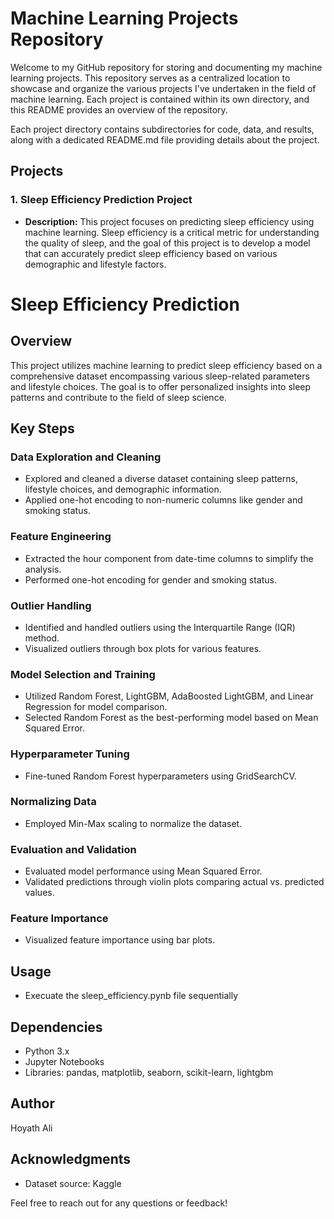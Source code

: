 
# Machine Learning Projects Repository

Welcome to my GitHub repository for storing and documenting my machine learning projects. This repository serves as a centralized location to showcase and organize the various projects I've undertaken in the field of machine learning. Each project is contained within its own directory, and this README provides an overview of the repository.


Each project directory contains subdirectories for code, data, and results, along with a dedicated README.md file providing details about the project.

## Projects

### 1.  Sleep Efficiency Prediction Project

- **Description:** This project focuses on predicting sleep efficiency using machine learning. Sleep efficiency is a critical metric for understanding the quality of sleep, and the goal of this project is to develop a model that can accurately predict sleep efficiency based on various demographic and lifestyle factors.
  
# Sleep Efficiency Prediction

## Overview

This project utilizes machine learning to predict sleep efficiency based on a comprehensive dataset encompassing various sleep-related parameters and lifestyle choices. The goal is to offer personalized insights into sleep patterns and contribute to the field of sleep science.

## Key Steps

### Data Exploration and Cleaning

- Explored and cleaned a diverse dataset containing sleep patterns, lifestyle choices, and demographic information.
- Applied one-hot encoding to non-numeric columns like gender and smoking status.

### Feature Engineering

- Extracted the hour component from date-time columns to simplify the analysis.
- Performed one-hot encoding for gender and smoking status.

### Outlier Handling

- Identified and handled outliers using the Interquartile Range (IQR) method.
- Visualized outliers through box plots for various features.

### Model Selection and Training

- Utilized Random Forest, LightGBM, AdaBoosted LightGBM, and Linear Regression for model comparison.
- Selected Random Forest as the best-performing model based on Mean Squared Error.

### Hyperparameter Tuning

- Fine-tuned Random Forest hyperparameters using GridSearchCV.

### Normalizing Data

- Employed Min-Max scaling to normalize the dataset.

### Evaluation and Validation

- Evaluated model performance using Mean Squared Error.
- Validated predictions through violin plots comparing actual vs. predicted values.

### Feature Importance

- Visualized feature importance using bar plots.

## Usage

- Execuate the sleep_efficiency.pynb file sequentially

## Dependencies

- Python 3.x
- Jupyter Notebooks
- Libraries: pandas, matplotlib, seaborn, scikit-learn, lightgbm

## Author

Hoyath Ali

## Acknowledgments

- Dataset source: Kaggle

Feel free to reach out for any questions or feedback!


